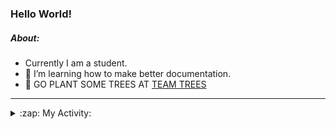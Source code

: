 ### Hello World!

##### About:
- Currently I am a student.
- 🌱 I’m learning how to make better documentation.
- 🌱 GO PLANT SOME TREES AT [TEAM TREES](https://teamtrees.org/)

---
<details>
  <summary>:zap: My Activity:</summary>
  
<!--START_SECTION:waka-->
![Code Time](http://img.shields.io/badge/Code%20Time-1%2C237%20hrs%2030%20mins-blue)

**I'm a Night 🦉** 

```text
🌞 Morning                2019 commits        ███░░░░░░░░░░░░░░░░░░░░░░   10.26 % 
🌆 Daytime                6606 commits        ████████░░░░░░░░░░░░░░░░░   33.58 % 
🌃 Evening                5669 commits        ███████░░░░░░░░░░░░░░░░░░   28.81 % 
🌙 Night                  5380 commits        ███████░░░░░░░░░░░░░░░░░░   27.35 % 
```
📅 **I'm Most Productive on Wednesday** 

```text
Monday                   2716 commits        ███░░░░░░░░░░░░░░░░░░░░░░   13.81 % 
Tuesday                  2709 commits        ███░░░░░░░░░░░░░░░░░░░░░░   13.77 % 
Wednesday                4641 commits        ██████░░░░░░░░░░░░░░░░░░░   23.59 % 
Thursday                 2607 commits        ███░░░░░░░░░░░░░░░░░░░░░░   13.25 % 
Friday                   2094 commits        ███░░░░░░░░░░░░░░░░░░░░░░   10.64 % 
Saturday                 1679 commits        ██░░░░░░░░░░░░░░░░░░░░░░░   08.53 % 
Sunday                   3228 commits        ████░░░░░░░░░░░░░░░░░░░░░   16.41 % 
```


📊 **This Week I Spent My Time On** 

```text
🔥 Editors: 
IntelliJ                 3 hrs 5 mins        ████████████░░░░░░░░░░░░░   48.01 % 
VS Code                  2 hrs 35 mins       ██████████░░░░░░░░░░░░░░░   40.40 % 
Android Studio           44 mins             ███░░░░░░░░░░░░░░░░░░░░░░   11.58 % 

🐱‍💻 Projects: 
java-springboot-projects 3 hrs 4 mins        ████████████░░░░░░░░░░░░░   47.95 % 
py-series                2 hrs 2 mins        ████████░░░░░░░░░░░░░░░░░   31.76 % 
vlsm-subnet              33 mins             ██░░░░░░░░░░░░░░░░░░░░░░░   08.65 % 
CSE224-Fundamentals-of-An31 mins             ██░░░░░░░░░░░░░░░░░░░░░░░   08.06 % 
Little Lemon             12 mins             █░░░░░░░░░░░░░░░░░░░░░░░░   03.35 % 
```


 Last Updated on 18/10/2023 20:11:38 UTC
<!--END_SECTION:waka-->
</details>
